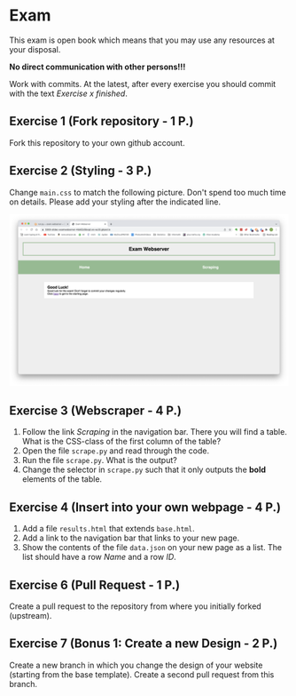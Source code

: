 # Exam

This exam is open book which means that you may use any resources at your disposal.

**No direct communication with other persons!!!**

Work with commits. At the latest, after every exercise you should commit with the text *Exercise x finished*.

## Exercise 1 (Fork repository - 1 P.)

Fork this repository to your own github account.

## Exercise 2 (Styling - 3 P.)

Change `main.css` to match the following picture. Don't spend too much time on details.
Please add your styling after the indicated line.

![index.png](index.png)

## Exercise 3 (Webscraper - 4 P.)

1. Follow the link *Scraping* in the navigation bar. There you will find a table. What is the CSS-class of the first column of the table?
2. Open the file `scrape.py` and read through the code.
3. Run the file `scrape.py`. What is the output?
4. Change the selector in `scrape.py` such that it only outputs the **bold** elements of the table.

## Exercise 4 (Insert into your own webpage - 4 P.)

1. Add a file `results.html` that extends `base.html`.
2. Add a link to the navigation bar that links to your new page.
3. Show the contents of the file `data.json` on  your new page as a list. The list should have a row *Name* and a row *ID*.

## Exercise 6 (Pull Request - 1 P.)

Create a pull request to the repository from where you initially forked (upstream).

## Exercise 7 (Bonus 1: Create a new Design - 2 P.)

Create a new branch in  which you change the design of your website (starting from the base template).
Create a second pull request from this branch.
